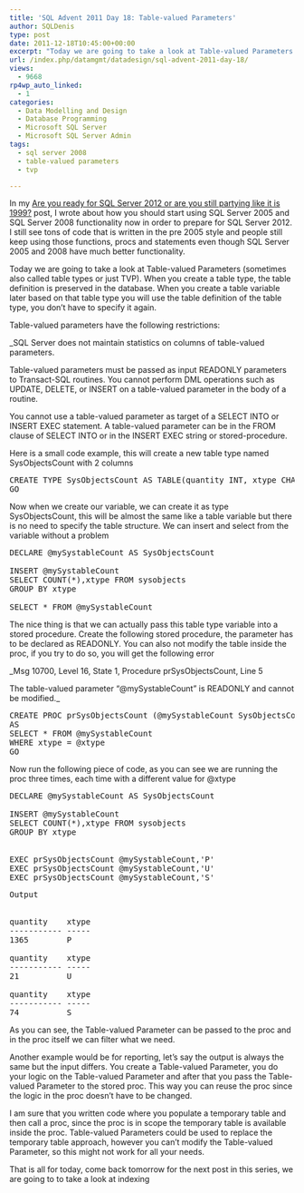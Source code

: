 ```yaml
---
title: 'SQL Advent 2011 Day 18: Table-valued Parameters'
author: SQLDenis
type: post
date: 2011-12-18T10:45:00+00:00
excerpt: "Today we are going to take a look at Table-valued Parameters (sometimes also called table types or just TVP). When you create a table type, the table definition is preserved in the database. When you create a table variable later based on that table type you will use the table definition of the table type, you don't have to specify it again."
url: /index.php/datamgmt/datadesign/sql-advent-2011-day-18/
views:
  - 9668
rp4wp_auto_linked:
  - 1
categories:
  - Data Modelling and Design
  - Database Programming
  - Microsoft SQL Server
  - Microsoft SQL Server Admin
tags:
  - sql server 2008
  - table-valued parameters
  - tvp

---
```

In my [Are you ready for SQL Server 2012 or are you still partying like it is 1999?][1] post, I wrote about how you should start using SQL Server 2005 and SQL Server 2008 functionality now in order to prepare for SQL Server 2012. I still see tons of code that is written in the pre 2005 style and people still keep using those functions, procs and statements even though SQL Server 2005 and 2008 have much better functionality.

Today we are going to take a look at Table-valued Parameters (sometimes also called table types or just TVP). When you create a table type, the table definition is preserved in the database. When you create a table variable later based on that table type you will use the table definition of the table type, you don&#8217;t have to specify it again.

Table-valued parameters have the following restrictions:

_SQL Server does not maintain statistics on columns of table-valued parameters.</p> 

Table-valued parameters must be passed as input READONLY parameters to Transact-SQL routines. You cannot perform DML operations such as UPDATE, DELETE, or INSERT on a table-valued parameter in the body of a routine.

You cannot use a table-valued parameter as target of a SELECT INTO or INSERT EXEC statement. A table-valued parameter can be in the FROM clause of SELECT INTO or in the INSERT EXEC string or stored-procedure.</em>

Here is a small code example, this will create a new table type named SysObjectsCount with 2 columns

<pre>CREATE TYPE SysObjectsCount AS TABLE(quantity INT, xtype CHAR(2))
GO</pre>

Now when we create our variable, we can create it as type SysObjectsCount, this will be almost the same like a table variable but there is no need to specify the table structure. We can insert and select from the variable without a problem

<pre>DECLARE @mySystableCount AS SysObjectsCount

INSERT @mySystableCount
SELECT COUNT(*),xtype FROM sysobjects
GROUP BY xtype

SELECT * FROM @mySystableCount</pre>

The nice thing is that we can actually pass this table type variable into a stored procedure. Create the following stored procedure, the parameter has to be declared as READONLY. You can also not modify the table inside the proc, if you try to do so, you will get the following error

_Msg 10700, Level 16, State 1, Procedure prSysObjectsCount, Line 5
  
The table-valued parameter &#8220;@mySystableCount&#8221; is READONLY and cannot be modified._

<pre>CREATE PROC prSysObjectsCount (@mySystableCount SysObjectsCount READONLY, @xtype CHAR(2))
AS
SELECT * FROM @mySystableCount
WHERE xtype = @xtype
GO</pre>

Now run the following piece of code, as you can see we are running the proc three times, each time with a different value for @xtype

<pre>DECLARE @mySystableCount AS SysObjectsCount

INSERT @mySystableCount
SELECT COUNT(*),xtype FROM sysobjects
GROUP BY xtype


EXEC prSysObjectsCount @mySystableCount,'P'
EXEC prSysObjectsCount @mySystableCount,'U'
EXEC prSysObjectsCount @mySystableCount,'S'</pre>

<pre>Output


quantity    xtype
----------- -----
1365        P 

quantity    xtype
----------- -----
21          U 

quantity    xtype
----------- -----
74          S </pre>

As you can see, the Table-valued Parameter can be passed to the proc and in the proc itself we can filter what we need.

Another example would be for reporting, let&#8217;s say the output is always the same but the input differs. You create a Table-valued Parameter, you do your logic on the Table-valued Parameter and after that you pass the Table-valued Parameter to the stored proc. This way you can reuse the proc since the logic in the proc doesn&#8217;t have to be changed.

I am sure that you written code where you populate a temporary table and then call a proc, since the proc is in scope the temporary table is available inside the proc. Table-valued Parameters could be used to replace the temporary table approach, however you can&#8217;t modify the Table-valued Parameter, so this might not work for all your needs.

That is all for today, come back tomorrow for the next post in this series, we are going to to take a look at indexing

 [1]: /index.php/DataMgmt/DataDesign/are-you-ready-for-sql